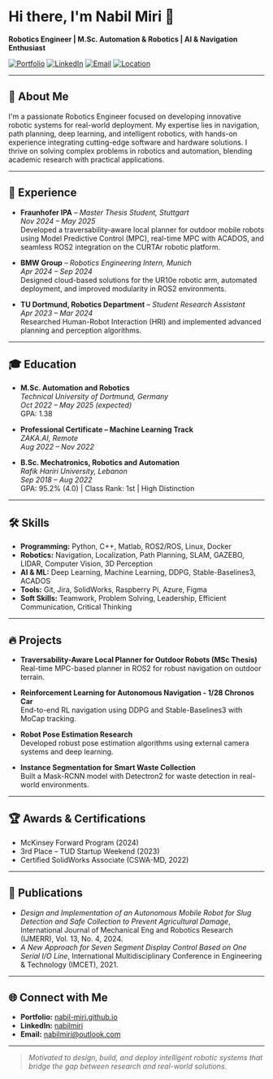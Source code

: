 # Hi there, I'm Nabil Miri 👋

**Robotics Engineer | M.Sc. Automation & Robotics | AI & Navigation Enthusiast**

[![Portfolio](https://img.shields.io/badge/Portfolio-nabil--miri.github.io-blue)](https://nabil-miri.github.io)
[![LinkedIn](https://img.shields.io/badge/LinkedIn-nabilmiri-blue?logo=linkedin)](https://www.linkedin.com/in/nabilmiri)
[![Email](https://img.shields.io/badge/Email-nabilmiri@outlook.com-blue)](mailto:nabilmiri@outlook.com)
[![Location](https://img.shields.io/badge/Stuttgart-Germany-blue)](#)

---

## 🚀 About Me

I'm a passionate Robotics Engineer focused on developing innovative robotic systems for real-world deployment. My expertise lies in navigation, path planning, deep learning, and intelligent robotics, with hands-on experience integrating cutting-edge software and hardware solutions. I thrive on solving complex problems in robotics and automation, blending academic research with practical applications.

---

## 💼 Experience

- **Fraunhofer IPA** – *Master Thesis Student, Stuttgart*  
  *Nov 2024 – May 2025*  
  Developed a traversability-aware local planner for outdoor mobile robots using Model Predictive Control (MPC), real-time MPC with ACADOS, and seamless ROS2 integration on the CURTAr robotic platform.

- **BMW Group** – *Robotics Engineering Intern, Munich*  
  *Apr 2024 – Sep 2024*  
  Designed cloud-based solutions for the UR10e robotic arm, automated deployment, and improved modularity in ROS2 environments.

- **TU Dortmund, Robotics Department** – *Student Research Assistant*  
  *Apr 2023 – Mar 2024*  
  Researched Human-Robot Interaction (HRI) and implemented advanced planning and perception algorithms.

---

## 🎓 Education

- **M.Sc. Automation and Robotics**  
  *Technical University of Dortmund, Germany*  
  *Oct 2022 – May 2025 (expected)*  
  GPA: 1.38

- **Professional Certificate – Machine Learning Track**  
  *ZAKA.AI, Remote*  
  *Aug 2022 – Nov 2022*

- **B.Sc. Mechatronics, Robotics and Automation**  
  *Rafik Hariri University, Lebanon*  
  *Sep 2018 – Aug 2022*  
  GPA: 95.2% (4.0) | Class Rank: 1st | High Distinction

---

## 🛠️ Skills

- **Programming:** Python, C++, Matlab, ROS2/ROS, Linux, Docker
- **Robotics:** Navigation, Localization, Path Planning, SLAM, GAZEBO, LIDAR, Computer Vision, 3D Perception
- **AI & ML:** Deep Learning, Machine Learning, DDPG, Stable-Baselines3, ACADOS
- **Tools:** Git, Jira, SolidWorks, Raspberry Pi, Azure, Figma
- **Soft Skills:** Teamwork, Problem Solving, Leadership, Efficient Communication, Critical Thinking

---

## 🔥 Projects

- **Traversability-Aware Local Planner for Outdoor Robots (MSc Thesis)**  
  Real-time MPC-based planner in ROS2 for robust navigation on outdoor terrain.

- **Reinforcement Learning for Autonomous Navigation - 1/28 Chronos Car**  
  End-to-end RL navigation using DDPG and Stable-Baselines3 with MoCap tracking.

- **Robot Pose Estimation Research**  
  Developed robust pose estimation algorithms using external camera systems and deep learning.

- **Instance Segmentation for Smart Waste Collection**  
  Built a Mask-RCNN model with Detectron2 for waste detection in real-world environments.

---

## 🏆 Awards & Certifications

- McKinsey Forward Program (2024)
- 3rd Place – TUD Startup Weekend (2023)
- Certified SolidWorks Associate (CSWA-MD, 2022)

---

## 📝 Publications

- *Design and Implementation of an Autonomous Mobile Robot for Slug Detection and Safe Collection to Prevent Agricultural Damage*, International Journal of Mechanical Eng and Robotics Research (IJMERR), Vol. 13, No. 4, 2024.
- *A New Approach for Seven Segment Display Control Based on One Serial I/O Line*, International Multidisciplinary Conference in Engineering & Technology (IMCET), 2021.

---

## 🌐 Connect with Me

- **Portfolio:** [nabil-miri.github.io](https://nabil-miri.github.io)
- **LinkedIn:** [nabilmiri](https://www.linkedin.com/in/nabilmiri)
- **Email:** nabilmiri@outlook.com

---

> *Motivated to design, build, and deploy intelligent robotic systems that bridge the gap between research and real-world solutions.*
